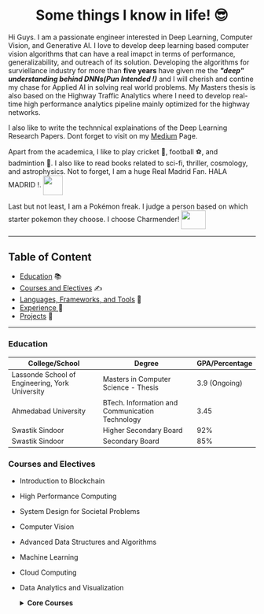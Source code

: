 # <center> Some things I know in life! &#128526; </center>

Hi Guys. I am a passionate engineer interested in Deep Learning, Computer Vision, and Generative AI. I love to develop deep learning
based computer vision algorithms that can have a real imapct in terms of performance, generalizability, and outreach of its solution. 
Developing the algorithms for surviellance industry for more than **five years** have given me the ***"deep" understanding behind DNNs(Pun Intended !)*** and I will cherish
and contine my chase for Applied AI in solving real world problems. My Masters thesis is also based on the Highway Traffic Analytics where I need to develop real-time high performance analytics pipeline mainly optimized for the highway networks. 

I also like to write the technnical explainations of the Deep Learning Research Papers. Dont forget to
visit on my [Medium](https://shreejaltrivedi.medium.com/) Page.


Apart from the academica, I like to play cricket 🏏, football ⚽, and badmintion 🏸. I also like to read books related to sci-fi, thriller, cosmology, and astrophysics.
Not to forget, I am a huge Real Madrid Fan. HALA MADRID !. <img src="https://media3.giphy.com/media/6qqgGk1rTcN85n0sb7/giphy.gif?cid=790b76116682c84af773af79dbbd07998594812d31e67b12&rid=giphy.gif&ct=s" height="40" width="40" align="center"/>

Last but not least, I am a Pokémon freak. I judge a person based on which starter pokemon they choose. I choose Charmender! <img src="https://media.giphy.com/media/3VQDfP4q4ZYyY/giphy.gif?cid=790b7611vqgq9ft2nspcr4xvu7gu7cgely5ykg2m6h8ng4ev&ep=v1_gifs_search&rid=giphy.gif&ct=g" height="37.6" width="50" align="center"/>

___

## Table of Content
  - [Education](#education)  &#128218;
  - [Courses and Electives](#courses-and-electives)  &#9997;
  - [Languages, Frameworks, and Tools](#languages-frameworks-and-tools) &#128271;
  - [Experience ](#experience) 🧠
  - [Projects](#projects) 📝 

___

### Education 

| College/School       | Degree                                          | GPA/Percentage |
| -------------------- | ----------------------------------------------- | -------------- |
| Lassonde School of Engineering, York University | Masters in Computer Science - Thesis | 3.9 (Ongoing) |
| Ahmedabad University | BTech. Information and Communication Technology | 3.45           |
| Swastik Sindoor      | Higher Secondary Board                          | 92%            |
| Swastik Sindoor      | Secondary Board                                            | 85%            |

### Courses and Electives
- Introduction to Blockchain
- High Performance Computing
- System Design for Societal Problems
- Computer Vision
- Advanced Data Structures and Algorithms
- Machine Learning 
- Cloud Computing
- Data Analytics and Visualization

    <details>
    <summary> <b>Core Courses </b></summary>
    <ul>
    <li> Basic Electric Circuits  <br>
    <li> Calculus and Differential Equations <br>
    <li> Communication Skills <br>
    <li> Introduction to Computer Programming <br>
    <li> User Centered Design <br>
    <li> Digital Design <br>
    <li> Discrete Mathematics <br>
    <li> Electromagnetic Theory <br>
    <li> Enviornmental Studies <br>
    <li> Object Oriented Programming <br>
    <li> Computer Organization <br>
    <li> Data Structures and Algorithms <br>
    <li> Ethics <br>
    <li> Linear Algebra <br>
    <li> Signals and Systems <br>
    <li> Analog and Digital Communication <br>
    <li> Database Management Systems <br>
    <li> Embedded System Design <br>
    <li> Probability and Random Processes <br>
    <li> Computer Networks <br>
    <li> Operating Systems <br>
    <li> Wireless Communication <br>
    <li> Digital Signal Processing <br>
    <li> Integrated Circuit Device and Technology <br>
    <li> Software Engineering <br>


___

### Languages, Frameworks, and Tools
#### Languages I am most confident in
- **C** 
- **C++** 
- **Python** 
    <details>
    <summary> <b> Other Languages </b> </summary>    
    <ul>
      <li> Java <br>
      <li> SQL <br>
      <li> HTML <br>
      <li> CSS <br>
      <li> Ruby <br>
      <li> LateX <br>
      <li> Markdown <br>
      <li> JavaScript <br>


#### Frameworks and Tools I can definitely work on
- **PyTorch**
- **TensorFlow-2.0**
- **TensorRT**
- **OpenVino**
- **MLFlow**
- **Docker**
    <details>   
    <summary> <b> Other Tools/Frameworks </b> </summary>    
    <ul>
    <li> MatLab <br>
    <li> GCP <br>
    <li> MySQL <br>
    <li> Darknet <br>
    <li> OpenCL <br>
    <li> GIT <br>
    <li> Docker <br>

#### TODO List
- [X] Nvidia's Deepstream and GStreamer
- [X] Grafana
- [X] Prometheus
- [X] Elastic Search
- [X] Kubernetes
- [ ] GoLang
- [ ] KubeFlow

___

### Experience 

- **Deep Learning Enginner at Eagle Eye Networks (April 2024 - Present) - Part time** <img src="images/een_thumb2.jpeg?raw=true" height="50" width="50" align="center"/><br>
  - Working on the Gun Detection Algorithm from an action localization perspective. Main goal is to optimally localize the gun using the human pose, person detection, action localization.

- **Machine Learning Researcher at Lassonde School of Engineering (Sept 2022 - Current) - Full time** <img src="images/yorku.png?raw=true" height="70" width="140" align="center"/><br>  
  - Working on my thesis titled *Design and Evaluation of Real-time Daytime/Nighttime Highway Traffic Analytics System* which focuses on optmizing computer vision based deep learning pipeline using traditional single-view geometry and image processing in collaboration with **Ministry of Transport Ontario (MTO)**
  - End goal is to deploy the real-time pipeline developed using **Nvidia's Deepstream** pipeline on the highway traffic site. This will in real-time 24x7 giving the analytics of the traffic include vehicle counting/lane-by-lane counting, anomaly detection, speed estimation, etc. 

- 🏛️ **TA Duties at Lassonde School of Engineering, York University (Sept 2022 - Current) - Part time** \\
          │ <br>
          └── ⬤ **Graduate Teaching Assistant**  📅 Jan 2025 – April 2025. \\
          &nbsp; &nbsp; &nbsp; &nbsp; &nbsp; &nbsp; &nbsp; &nbsp; 📖 *Teaching assistant for the course EECS1730 - Building <br> &nbsp; &nbsp; &nbsp; &nbsp; &nbsp; &nbsp; &nbsp; &nbsp;    Interactive Systems*  \\
          │ <br>
          └── ⬤ **Graduate Teaching Assistant**  📅 Jan 2024 – May 2024. \\
          &nbsp; &nbsp; &nbsp; &nbsp; &nbsp; &nbsp; &nbsp; &nbsp; 📖 *Teaching assistant for the course EECS2101 - Fundamentals &nbsp; &nbsp; &nbsp; &nbsp; &nbsp; &nbsp; &nbsp; &nbsp;    of Data Structures*  
          │ <br>
          └── ⬤ **Graduate Teaching Assistant**  📅 Sep 2023 – Dec 2023. \\
          &nbsp; &nbsp; &nbsp; &nbsp; &nbsp; &nbsp; &nbsp; &nbsp;📖 *Teaching Assistant for the course EECS1015: Introduction to <br> &nbsp; &nbsp; &nbsp; &nbsp; &nbsp; &nbsp; &nbsp; &nbsp; Computer Programming* \\
          │ <br>
          └── ⬤ **Graduate Teaching Assistant**  📅 Jan 2023 – April 2023. \\
          &nbsp; &nbsp; &nbsp; &nbsp; &nbsp; &nbsp; &nbsp; &nbsp; 📖 *Teaching assistant for the course EECS1720 - Building <br> &nbsp; &nbsp; &nbsp; &nbsp; &nbsp; &nbsp; &nbsp; &nbsp;    Interactive Systems*  
          │ <br>
          └── ⬤ **Graduate Teaching Assistant**  📅 Sep 2022 – Dec 2022. \\
          &nbsp; &nbsp; &nbsp; &nbsp; &nbsp; &nbsp; &nbsp; &nbsp;📖 *Teaching Assistant for the course EECS1015: Introduction to &nbsp; &nbsp; &nbsp; &nbsp; &nbsp; &nbsp; &nbsp; &nbsp;  Computer Programming*  


- **Deep Learning Enginner at Eagle Eye Networks (Aug 2019 - July 2022) - Full time** <img src="images/een_thumb2.jpeg?raw=true" height="50" width="50" align="center"/><br>
   
  - [Redifining One-Shot Object Detector for Two-Class Problem](/exp1)
  - [Low-Compute - High FPS BGS Algorithm for Low End Devices](/exp2)
  - [Site Specific Training Tool](/exp3)
  - [Vehicle Trajectory Anomaly Detection ](/exp4)
  - [Person Retrieval and Re-identification](/exp5)
  - [Unsupervised Domain Adaptation and Semi Supervised Learning](/exp6)
  
- **Founder and Editor at VisionWizard Inc.(Mar 2020 - Aug 2022) - Part time**   <img src="https://cdn-images-1.medium.com/fit/c/64/64/1*td11VMirFQdv17tZQNstRg.png" height="35" width="35" align="center">
  -  Leveraged a Medium platform so that researchers or newly coming beginners can share their views on the upcoming work/novelty in Deep Learning and AI mainly focused on thorough explanations and intact format for proper grasping
  -  Different writers shared their implications on state-of-the-art research using the platform getting standout traction on Medium.
  -  [Publication Link ](https://medium.com/visionwizard)
  
- **Machine Learning Intern (Jan 2019 - April 2019 ) - Internship**   <img src="images/een_thumb2.jpeg?raw=true" height="50" width="50" align="center"/>
  - [Network Pruning of Deep CNNs](/int1)
  - [INT8 Quantization of Object Detectors](/int2)
  > Ablation Studies and Results can be obtained from my BTech Report: [Link](https://drive.google.com/file/d/1c2CDoPJ5zOCxaf1ExvAizXBNcy5fTbSn/view?usp=sharing)

  
---

### Projects
- [Intelligent Traffic Light Control System](https://github.com/shreejalt/AdaptiveTrafficLights)
  > Created a prototype for automating the traffic light timers by doing dynamic timer set-stop transitions at the
  crossroads for Ahmedabad. Density calculation was done through two different approaches viz Deep Learning: TFNet YOLO Detection and Computer Vision/ Image Processing: Foreground extraction.

- Classification of Gender from Tweets and their Profile Description
  > Gender classification from Tweets and their profile description through Natural Language Processing for
formatting the tweets and C 4.5 Decision for featurization and Shallow Neural Networks for classification of the gender from the formatted tweets. We reached **84% accuracy** on the test set

- [Thread Management System](https://github.com/shreejalt/ThreadLib)
  > We developed a thread management library to create, schedule, and kill threads(Operating System). All these
operations were done on the kernel level with the use of Linux system calls. The library had similar functionalities as pThread in Linux.

- [Saliency Map Generation from Images](https://github.com/shreejalt/MLNet-Pytorch)
  > Extraction of saliency maps from two different approaches i.e., Supervised and Semi-Supervised. The supervised
approach follows [discriminative features integration with superpixel image segmentation followed by finding saliency scores with Random Forest Regression](https://github.com/shreejalt/Graph_Image_Segmentation). The semi-Supervised approach follows Autoencoder based approach with an attention layer to find the saliency maps from images.
